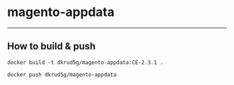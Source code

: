 # magento-appdata
-----------------

## How to build & push

    docker build -t dkrud5g/magento-appdata:CE-2.3.1 .

    docker push dkrud5g/magento-appdata

